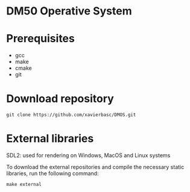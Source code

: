 # DM50 Operative System

# Prerequisites

- gcc
- make
- cmake
- git

# Download repository

`git clone https://github.com/xavierbasc/DMOS.git`

# External libraries

SDL2: used for rendering on Windows, MacOS and Linux systems

To download the external repositories and compile the necessary static libraries, run the following command:

`make external`
